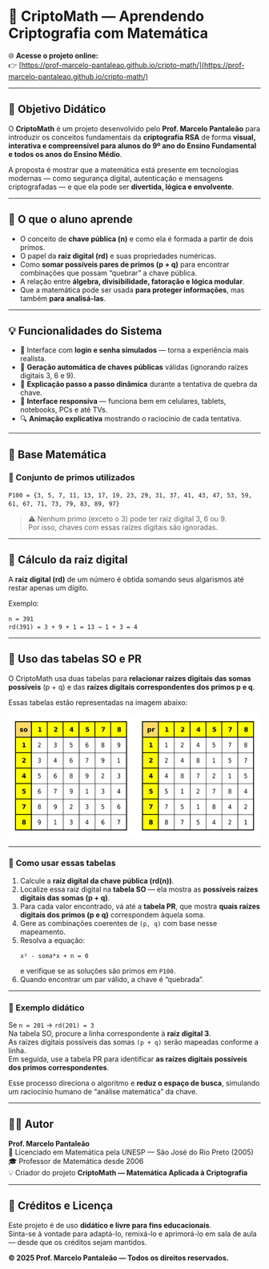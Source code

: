 # 🔐 CriptoMath — Aprendendo Criptografia com Matemática

🌐 **Acesse o projeto online:**  
👉 [https://prof-marcelo-pantaleao.github.io/cripto-math/](https://prof-marcelo-pantaleao.github.io/cripto-math/)

---

## 🎯 Objetivo Didático

O **CriptoMath** é um projeto desenvolvido pelo **Prof. Marcelo Pantaleão** para introduzir os conceitos fundamentais da **criptografia RSA** de forma **visual, interativa e compreensível para alunos do 9º ano do Ensino Fundamental e todos os anos do Ensino Médio**.

A proposta é mostrar que a matemática está presente em tecnologias modernas — como segurança digital, autenticação e mensagens criptografadas — e que ela pode ser **divertida, lógica e envolvente**.

---

## 🧩 O que o aluno aprende

- O conceito de **chave pública (n)** e como ela é formada a partir de dois primos.  
- O papel da **raiz digital (rd)** e suas propriedades numéricas.  
- Como **somar possíveis pares de primos (p + q)** para encontrar combinações que possam “quebrar” a chave pública.  
- A relação entre **álgebra, divisibilidade, fatoração e lógica modular**.  
- Que a matemática pode ser usada **para proteger informações**, mas também **para analisá-las**.

---

## 💡 Funcionalidades do Sistema

- 💬 Interface com **login e senha simulados** — torna a experiência mais realista.  
- 🎲 **Geração automática de chaves públicas** válidas (ignorando raízes digitais 3, 6 e 9).  
- 🧮 **Explicação passo a passo dinâmica** durante a tentativa de quebra da chave.  
- 📱 **Interface responsiva** — funciona bem em celulares, tablets, notebooks, PCs e até TVs.  
- 🔍 **Animação explicativa** mostrando o raciocínio de cada tentativa.  

---

## 🔢 Base Matemática

### 🔹 Conjunto de primos utilizados
`P100 = {3, 5, 7, 11, 13, 17, 19, 23, 29, 31, 37, 41, 43, 47, 53, 59, 61, 67, 71, 73, 79, 83, 89, 97}`  

> ⚠️ Nenhum primo (exceto o 3) pode ter raiz digital 3, 6 ou 9.  
> Por isso, chaves com essas raízes digitais são ignoradas.

---

## 🧮 Cálculo da raiz digital

A **raiz digital (rd)** de um número é obtida somando seus algarismos até restar apenas um dígito.

Exemplo:
```
n = 391
rd(391) = 3 + 9 + 1 = 13 → 1 + 3 = 4
```

---

## 🔗 Uso das tabelas SO e PR

O CriptoMath usa duas tabelas para **relacionar raízes digitais das somas possíveis** (p + q) e das **raízes digitais correspondentes dos primos p e q**.

Essas tabelas estão representadas na imagem abaixo:

![Tabelas SO e PR](tabelas.png)

---

### 🧭 **Como usar essas tabelas**

1. Calcule a **raiz digital da chave pública (rd(n))**.  
2. Localize essa raiz digital na **tabela SO** — ela mostra as **possíveis raízes digitais das somas (p + q)**.  
3. Para cada valor encontrado, vá até a **tabela PR**, que mostra **quais raízes digitais dos primos (p e q)** correspondem àquela soma.  
4. Gere as combinações coerentes de `(p, q)` com base nesse mapeamento.  
5. Resolva a equação:
   ```
   x² - soma*x + n = 0
   ```
   e verifique se as soluções são primos em `P100`.  
6. Quando encontrar um par válido, a chave é “quebrada”.

---

### 🧠 Exemplo didático

Se `n = 201` → `rd(201) = 3`  
Na tabela SO, procure a linha correspondente à **raiz digital 3**.  
As raízes digitais possíveis das somas `(p + q)` serão mapeadas conforme a linha.  
Em seguida, use a tabela PR para identificar **as raízes digitais possíveis dos primos correspondentes**.  

Esse processo direciona o algoritmo e **reduz o espaço de busca**, simulando um raciocínio humano de “análise matemática” da chave.

---

## 👨‍🏫 Autor

**Prof. Marcelo Pantaleão**  
📘 Licenciado em Matemática pela UNESP — São José do Rio Preto (2005)  
🎓 Professor de Matemática desde 2006  
💡 Criador do projeto **CriptoMath — Matemática Aplicada à Criptografia**

---

## 🧭 Créditos e Licença

Este projeto é de uso **didático e livre para fins educacionais**.  
Sinta-se à vontade para adaptá-lo, remixá-lo e aprimorá-lo em sala de aula — desde que os créditos sejam mantidos.  

**© 2025 Prof. Marcelo Pantaleão — Todos os direitos reservados.**
